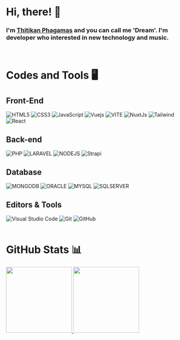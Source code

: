 # Hi, there! :wave:

### I'm <a href="https://yume-dev.me/" target="_blank">Thitikan Phagamas</a> and you can call me 'Dream'. I'm developer who interested in new technology and music.
</br>

# Codes and Tools :desktop_computer:

## Front-End
![HTML5](https://img.shields.io/badge/html5-%23E34F26.svg?style=for-the-badge&logo=html5&logoColor=white)
![CSS3](https://img.shields.io/badge/css3-%231572B6.svg?style=for-the-badge&logo=css3&logoColor=white)
![JavaScript](https://img.shields.io/badge/javascript-%23323330.svg?style=for-the-badge&logo=javascript&logoColor=%23F7DF1E)
![Vuejs](https://img.shields.io/badge/Vue.js-35495E?style=for-the-badge&logo=vuedotjs&logoColor=4FC08D)
![VITE](https://img.shields.io/badge/Vite-B73BFE?style=for-the-badge&logo=vite&logoColor=FFD62E)
![NuxtJs](https://img.shields.io/badge/nuxt.js-00C58E?style=for-the-badge&logo=nuxtdotjs&logoColor=white)
![Tailwind](https://img.shields.io/badge/Tailwind_CSS-38B2AC?style=for-the-badge&logo=tailwind-css&logoColor=white)
![React](https://img.shields.io/badge/React-20232A?style=for-the-badge&logo=react&logoColor=61DAFB)
</br>

## Back-end
![PHP](https://img.shields.io/badge/PHP-777BB4?style=for-the-badge&logo=php&logoColor=white)
![LARAVEL](https://img.shields.io/badge/Laravel-FF2D20?style=for-the-badge&logo=laravel&logoColor=white)
![NODEJS](https://img.shields.io/badge/Node.js-339933?style=for-the-badge&logo=nodedotjs&logoColor=white)
![Strapi](https://img.shields.io/badge/strapi-2e7eea?style=for-the-badge&logo=strapi&logoColor=white)
</br>

## Database
![MONGODB](https://img.shields.io/badge/MongoDB-4EA94B?style=for-the-badge&logo=mongodb&logoColor=white)
![ORACLE](https://img.shields.io/badge/Oracle-F80000?style=for-the-badge&logo=oracle&logoColor=black)
![MYSQL](https://img.shields.io/badge/MySQL-005C84?style=for-the-badge&logo=mysql&logoColor=white)
![SQLSERVER](https://img.shields.io/badge/Microsoft%20SQL%20Server-CC2927?style=for-the-badge&logo=microsoft%20sql%20server&logoColor=white)
</br>

## Editors & Tools
![Visual Studio Code](https://img.shields.io/badge/Visual%20Studio%20Code-0078d7.svg?style=for-the-badge&logo=visual-studio-code&logoColor=white)
![Git](https://img.shields.io/badge/git-%23F05033.svg?style=for-the-badge&logo=git&logoColor=white)
![GitHub](https://img.shields.io/badge/github-%23121011.svg?style=for-the-badge&logo=github&logoColor=white)
</br>
</br>

# GitHub Stats :bar_chart:

<a href="https://github.com/hgcassiopeia/hgcassiopeia">
  <img height="180em" src="https://github-readme-stats.vercel.app/api?username=hgcassiopeia&show_icons=true&hide_border=true&&count_private=true&include_all_commits=true" />
</a>
<a href="https://github.com/hgcassiopeia/hgcassiopeia">
  <img height="180em" src="https://github-readme-stats.vercel.app/api/top-langs/?username=hgcassiopeia&exclude_repo=KNN-Image-Classification&show_icons=true&hide_border=true&layout=compact&langs_count=8"/>
</a>

<!--
**hgcassiopeia/hgcassiopeia** is a ✨ _special_ ✨ repository because its `README.md` (this file) appears on your GitHub profile.

Here are some ideas to get you started:

- 🔭 I’m currently working on ...
- 🌱 I’m currently learning ...
- 👯 I’m looking to collaborate on ...
- 🤔 I’m looking for help with ...
- 💬 Ask me about ...
- 📫 How to reach me: ...
- 😄 Pronouns: ...
- ⚡ Fun fact: ...
-->
